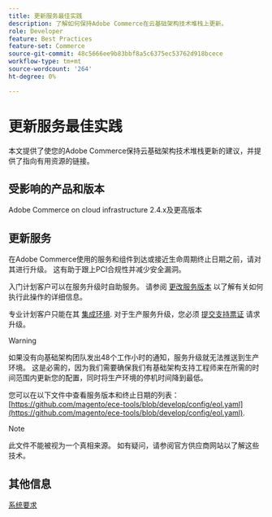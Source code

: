 ```yaml
---
title: 更新服务最佳实践
description: 了解如何保持Adobe Commerce在云基础架构技术堆栈上更新。
role: Developer
feature: Best Practices
feature-set: Commerce
source-git-commit: 48c5666ee9b83bbf8a5c6375ec53762d918bcece
workflow-type: tm+mt
source-wordcount: '264'
ht-degree: 0%

---
```



# 更新服务最佳实践

本文提供了使您的Adobe Commerce保持云基础架构技术堆栈更新的建议，并提供了指向有用资源的链接。

## 受影响的产品和版本

Adobe Commerce on cloud infrastructure 2.4.x及更高版本

## 更新服务

在Adobe Commerce使用的服务和组件到达或接近生命周期终止日期之前，请对其进行升级。 这有助于跟上PCI合规性并减少安全漏洞。

入门计划客户可以在服务升级时自助服务。 请参阅 [更改服务版本](https://devdocs.magento.com/cloud/project/services.html#change-service-version) 以了解有关如何执行此操作的详细信息。

专业计划客户只能在其 [集成环境](https://experienceleague.adobe.com/docs/commerce-knowledge-base/kb/announcements/commerce-announcements/integration-environment-enhancement-request-pro-and-starter.md). 对于生产服务升级，您必须 [提交支持票证](https://experienceleague.adobe.com/docs/commerce-knowledge-base/kb/help-center-guide/magento-help-center-user-guide.html#submit-ticket) 请求升级。

>[!WARNING]
>
>如果没有向基础架构团队发出48个工作小时的通知，服务升级就无法推送到生产环境。 这是必需的，因为我们需要确保我们有基础架构支持工程师来在所需的时间范围内更新您的配置，同时将生产环境的停机时间降到最低。

您可以在以下文件中查看服务版本和终止日期的列表： [https://github.com/magento/ece-tools/blob/develop/config/eol.yaml](https://github.com/magento/ece-tools/blob/develop/config/eol.yaml).

>[!NOTE]
>
>此文件不能被视为一个真相来源。 如有疑问，请参阅官方供应商网站以了解这些技术。

## 其他信息

[系统要求](../../../installation/system-requirements.md)
